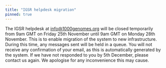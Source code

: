 ```yaml
---
title: "IGSR helpdesk migration"
pinned: true
---
```


The IGSR helpdesk at info@1000genomes.org will be closed temporarily from 9am GMT on Friday 25th November until 9am GMT on Monday 28th November. This is to enable migration of the system to new infrastructure. During this time, any messages sent will be held in a queue. You will not receive any confirmation of your email, as this is automatically generated by the system. If we have not responded to you by 5th December, please contact us again. We apologise for any inconvenience this may cause.
